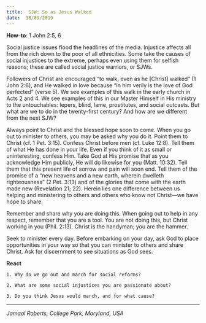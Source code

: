 ```yaml
---
title:  SJW: So as Jesus Walked
date:  18/09/2019
---
```


**How-to**: 1 John 2:5, 6

Social justice issues flood the headlines of the media. Injustice affects all from the rich down to the poor of all ethnicities. Some take the causes of social injustices to the extreme, perhaps even using them for selfish reasons; these are called social justice warriors, or SJWs.

Followers of Christ are encouraged “to walk, even as he [Christ] walked” (1 John 2:6), and He walked in love because “in him verily is the love of God perfected” (verse 5). We see examples of this walk in the early church in Acts 2 and 4. We see examples of this in our Master Himself in His ministry to the untouchables: lepers, blind, lame, prostitutes, and social outcasts. But what are we to do in the twenty-first century? And how are we different from the next SJW?

Always point to Christ and the blessed hope soon to come. When you go out to minister to others, you may be asked why you do it. Point them to Christ (cf. 1 Pet. 3:15). Confess Christ before men (cf. Luke 12:8). Tell them of what He has done in your life. Even if you think of it as small or uninteresting, confess Him. Take God at His promise that as you acknowledge Him publicly, He will do likewise for you (Matt. 10:32). Tell them that this present life of sorrow and pain will soon end. Tell them of the promise of a “new heavens and a new earth, wherein dwelleth righteousness” (2 Pet. 3:13) and of the glories that come with the earth made new (Revelation 21; 22). Herein lies one difference between us helping and ministering to others and others who know not Christ—we have hope to share.

Remember and share why you are doing this. When going out to help in any respect, remember that you are a tool. You are not doing this, but Christ working in you (Phil. 2:13). Christ is the handyman; you are the hammer.

Seek to minister every day. Before embarking on your day, ask God to place opportunities in your way so that you can minister to others and share Christ. Ask for discernment to see situations as God sees.

**React**

`1. Why do we go out and march for social reforms?`

`2. What are some social injustices you are passionate about?`

`3. Do you think Jesus would march, and for what cause?`

---

_Jamaal Roberts, College Park, Maryland, USA_